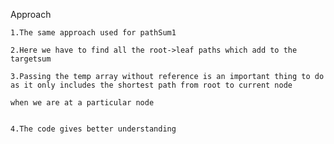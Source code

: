Approach

    1.The same approach used for pathSum1

    2.Here we have to find all the root->leaf paths which add to the targetsum

    3.Passing the temp array without reference is an important thing to do as it only includes the shortest path from root to current node 

    when we are at a particular node


    4.The code gives better understanding